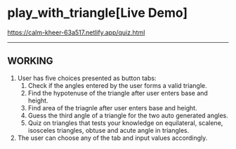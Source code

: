 # play_with_triangle[Live Demo]
https://calm-kheer-63a517.netlify.app/quiz.html

<hr />

## WORKING
1. User has five choices presented as button tabs:
   1. Check if the angles entered by the user forms a valid triangle.
   2. Find the hypotenuse of the triangle after user enters base and height.
   3. Find area of the triagnle after user enters base and height.
   4. Guess the third angle of a triangle for the two auto generated angles.
   5. Quiz on triangles that tests your knowledge on equilateral, scalene, isosceles triangles, obtuse and acute angle in triangles.
2. The user can choose any of the tab and input values accordingly.
